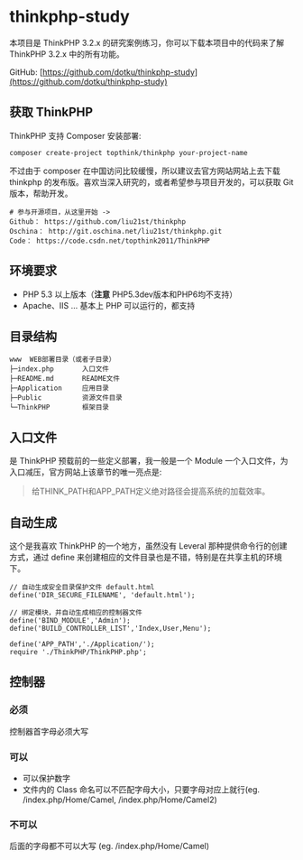 # thinkphp-study
本项目是 ThinkPHP 3.2.x 的研究案例练习，你可以下载本项目中的代码来了解 ThinkPHP 3.2.x 
中的所有功能。

GitHub: [https://github.com/dotku/thinkphp-study](https://github.com/dotku/thinkphp-study)

## 获取 ThinkPHP
ThinkPHP 支持 Composer 安装部署:

    composer create-project topthink/thinkphp your-project-name

不过由于 composer 在中国访问比较缓慢，所以建议去官方网站网站上去下载 thinkphp 
的发布版。喜欢当深入研究的，或者希望参与项目开发的，可以获取 Git 
版本，帮助开发。

    # 参与开源项目，从这里开始 ->
    Github： https://github.com/liu21st/thinkphp
    Oschina： http://git.oschina.net/liu21st/thinkphp.git
    Code： https://code.csdn.net/topthink2011/ThinkPHP

## 环境要求
- PHP 5.3 以上版本（**注意** PHP5.3dev版本和PHP6均不支持）
- Apache、IIS ... 基本上 PHP 可以运行的，都支持

## 目录结构

    www  WEB部署目录（或者子目录）
    ├─index.php       入口文件
    ├─README.md       README文件
    ├─Application     应用目录
    ├─Public          资源文件目录
    └─ThinkPHP        框架目录

## 入口文件

是 ThinkPHP 预载前的一些定义部署，我一般是一个 Module 一个入口文件，为入口减压，官方网站上该章节的唯一亮点是:

> 给THINK_PATH和APP_PATH定义绝对路径会提高系统的加载效率。

## 自动生成

这个是我喜欢 ThinkPHP 的一个地方，虽然没有 Leveral 那种提供命令行的创建方式，通过 define 来创建相应的文件目录也是不错，特别是在共享主机的环境下。

    // 自动生成安全目录保护文件 default.html
    define('DIR_SECURE_FILENAME', 'default.html'); 
    
    // 绑定模块，并自动生成相应的控制器文件
    define('BIND_MODULE','Admin');
    define('BUILD_CONTROLLER_LIST','Index,User,Menu'); 
    
    define('APP_PATH','./Application/');
    require './ThinkPHP/ThinkPHP.php';

## 控制器
### 必须
控制器首字母必须大写
### 可以 
- 可以保护数字
- 文件内的 Class 命名可以不匹配字母大小，只要字母对应上就行(eg. /index.php/Home/Camel, /index.php/Home/Camel2)

### 不可以 
后面的字母都不可以大写 (eg. /index.php/Home/Camel)